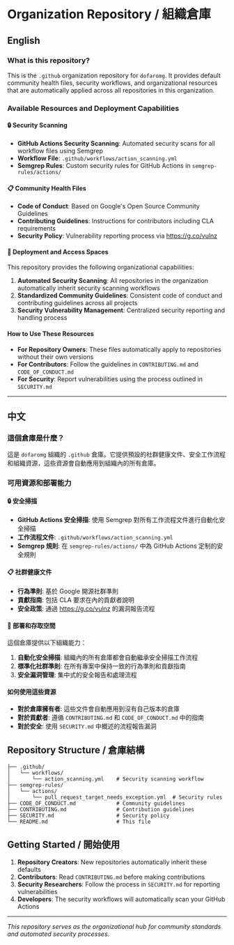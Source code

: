 # Organization Repository / 組織倉庫

## English

### What is this repository?

This is the `.github` organization repository for `dofaromg`. It provides default community health files, security workflows, and organizational resources that are automatically applied across all repositories in this organization.

### Available Resources and Deployment Capabilities

#### 🔒 Security Scanning
- **GitHub Actions Security Scanning**: Automated security scans for all workflow files using Semgrep
- **Workflow File**: `.github/workflows/action_scanning.yml`
- **Semgrep Rules**: Custom security rules for GitHub Actions in `semgrep-rules/actions/`

#### 📋 Community Health Files
- **Code of Conduct**: Based on Google's Open Source Community Guidelines
- **Contributing Guidelines**: Instructions for contributors including CLA requirements
- **Security Policy**: Vulnerability reporting process via https://g.co/vulnz

#### 🚀 Deployment and Access Spaces

This repository provides the following organizational capabilities:

1. **Automated Security Scanning**: All repositories in the organization automatically inherit security scanning workflows
2. **Standardized Community Guidelines**: Consistent code of conduct and contributing guidelines across all projects
3. **Security Vulnerability Management**: Centralized security reporting and handling process

#### How to Use These Resources

- **For Repository Owners**: These files automatically apply to repositories without their own versions
- **For Contributors**: Follow the guidelines in `CONTRIBUTING.md` and `CODE_OF_CONDUCT.md`
- **For Security**: Report vulnerabilities using the process outlined in `SECURITY.md`

---

## 中文

### 這個倉庫是什麼？

這是 `dofaromg` 組織的 `.github` 倉庫。它提供預設的社群健康文件、安全工作流程和組織資源，這些資源會自動應用到組織內的所有倉庫。

### 可用資源和部署能力

#### 🔒 安全掃描
- **GitHub Actions 安全掃描**: 使用 Semgrep 對所有工作流程文件進行自動化安全掃描
- **工作流程文件**: `.github/workflows/action_scanning.yml`
- **Semgrep 規則**: 在 `semgrep-rules/actions/` 中為 GitHub Actions 定制的安全規則

#### 📋 社群健康文件
- **行為準則**: 基於 Google 開源社群準則
- **貢獻指南**: 包括 CLA 要求在內的貢獻者說明
- **安全政策**: 通過 https://g.co/vulnz 的漏洞報告流程

#### 🚀 部署和存取空間

這個倉庫提供以下組織能力：

1. **自動化安全掃描**: 組織內的所有倉庫都會自動繼承安全掃描工作流程
2. **標準化社群準則**: 在所有專案中保持一致的行為準則和貢獻指南
3. **安全漏洞管理**: 集中式的安全報告和處理流程

#### 如何使用這些資源

- **對於倉庫擁有者**: 這些文件會自動應用到沒有自己版本的倉庫
- **對於貢獻者**: 遵循 `CONTRIBUTING.md` 和 `CODE_OF_CONDUCT.md` 中的指南
- **對於安全**: 使用 `SECURITY.md` 中概述的流程報告漏洞

## Repository Structure / 倉庫結構

```
├── .github/
│   └── workflows/
│       └── action_scanning.yml    # Security scanning workflow
├── semgrep-rules/
│   └── actions/
│       └── pull_request_target_needs_exception.yml  # Security rules
├── CODE_OF_CONDUCT.md             # Community guidelines
├── CONTRIBUTING.md                # Contribution guidelines
├── SECURITY.md                    # Security policy
└── README.md                      # This file
```

## Getting Started / 開始使用

1. **Repository Creators**: New repositories automatically inherit these defaults
2. **Contributors**: Read `CONTRIBUTING.md` before making contributions
3. **Security Researchers**: Follow the process in `SECURITY.md` for reporting vulnerabilities
4. **Developers**: The security workflows will automatically scan your GitHub Actions

---

*This repository serves as the organizational hub for community standards and automated security processes.*